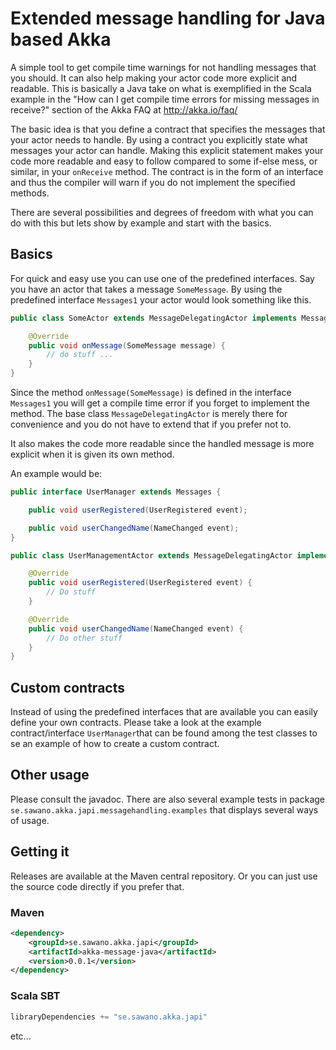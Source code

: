 Extended message handling for Java based Akka
=============================================

A simple tool to get compile time warnings for not handling messages that you should. It can also help making your actor code more explicit and readable.
This is basically a Java take on what is exemplified in the Scala example in the "How can I get compile time errors for missing messages in receive?"
section of the Akka FAQ at http://akka.io/faq/

The basic idea is that you define a contract that specifies the messages that your actor needs to handle. By using a contract you explicitly
state what messages your actor can handle. Making this explicit statement makes your code more readable and easy to follow compared to some
if-else mess, or similar, in your `onReceive` method. The contract is in the form of an interface and thus the compiler will warn if you do
not implement the specified methods.

There are several possibilities and degrees of freedom with what you can do with this but lets show by example and start with the basics.

Basics
-------
For quick and easy use you can use one of the predefined interfaces. Say you have an actor that takes a message `SomeMessage`. By using the
predefined interface `Messages1` your actor would look something like this.

```java
public class SomeActor extends MessageDelegatingActor implements Messages1<SomeMessage> {

    @Override
    public void onMessage(SomeMessage message) {
        // do stuff ...
    }
}
```

Since the method `onMessage(SomeMessage)` is defined in the interface `Messages1` you will get a compile time error if you forget to implement
the method. The base class `MessageDelegatingActor` is merely there for convenience and you do not have to extend that if you prefer not to.

It also makes the code more readable since the handled message is more explicit when it is given its own method.

An example would be:

```java
public interface UserManager extends Messages {

    public void userRegistered(UserRegistered event);

    public void userChangedName(NameChanged event);
}

public class UserManagementActor extends MessageDelegatingActor implements UserManager {

    @Override
    public void userRegistered(UserRegistered event) {
        // Do stuff
    }

    @Override
    public void userChangedName(NameChanged event) {
        // Do other stuff
    }
}
```

Custom contracts
----------------
Instead of using the predefined interfaces that are available you can easily define your own contracts.
Please take a look at the example contract/interface `UserManager`that can be found among the test classes to se an example of how to create
a custom contract.

Other usage
------------
Please consult the javadoc.
There are also several example tests in package `se.sawano.akka.japi.messagehandling.examples` that displays several ways of usage.

Getting it
------------
Releases are available at the Maven central repository. Or you can just use the source code directly if you prefer that.

### Maven

```xml
<dependency>
    <groupId>se.sawano.akka.japi</groupId>
    <artifactId>akka-message-java</artifactId>
    <version>0.0.1</version>
</dependency>
```

### Scala SBT

```scala
libraryDependencies += "se.sawano.akka.japi"
```

etc...

